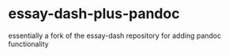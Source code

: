 # essay-dash-plus-pandoc
essentially a fork of the essay-dash repository for adding pandoc functionality
